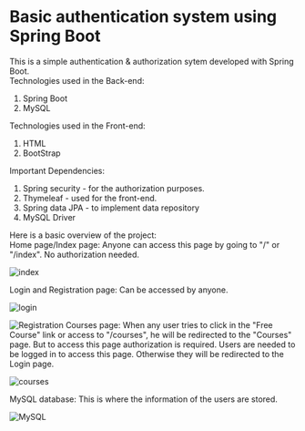 # Basic authentication system using Spring Boot
 This is a simple authentication & authorization sytem developed with Spring Boot.
 <br>Technologies used in the Back-end:
 1. Spring Boot
 2. MySQL

Technologies used in the Front-end:
 1. HTML
 2. BootStrap

Important Dependencies:
1. Spring security - for the authorization purposes. 
2. Thymeleaf - used for the front-end.
3. Spring data JPA - to implement data repository 
4. MySQL Driver

Here is a basic overview of the project:<br>
Home page/Index page:
Anyone can access this page by going to "/" or "/index". No authorization needed.

![index](https://user-images.githubusercontent.com/64978219/124875329-962ffa00-dfea-11eb-8604-44687b87a14d.JPG)

Login and Registration page:
Can be accessed by anyone.<br>

![login](https://user-images.githubusercontent.com/64978219/124875673-fd4dae80-dfea-11eb-85b6-b9618049b518.JPG)

![Registration](https://user-images.githubusercontent.com/64978219/124875693-02126280-dfeb-11eb-99e8-5b222cf347ef.JPG)
Courses page:
When any user tries to click in the "Free Course" link or access to "/courses", he will be redirected to the "Courses" page. But to access this page authorization is required. Users are needed to be logged in to access this page. Otherwise they will be redirected to the Login page.

![courses](https://user-images.githubusercontent.com/64978219/124876229-954b9800-dfeb-11eb-9507-b8894ec4d6a8.JPG)

MySQL database:
This is where the information of the users are stored.

![MySQL](https://user-images.githubusercontent.com/64978219/124877281-be205d00-dfec-11eb-907b-2c1dd922a79c.JPG)


